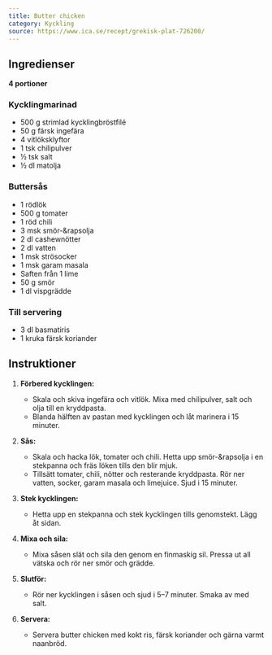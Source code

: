 ```yaml
---
title: Butter chicken
category: Kyckling
source: https://www.ica.se/recept/grekisk-plat-726200/
---
```


## Ingredienser

**4 portioner**

### Kycklingmarinad

- 500 g strimlad kycklingbröstfilé
- 50 g färsk ingefära
- 4 vitlöksklyftor
- 1 tsk chilipulver
- ½ tsk salt
- ½ dl matolja

### Buttersås

- 1 rödlök
- 500 g tomater
- 1 röd chili
- 3 msk smör-&rapsolja
- 2 dl cashewnötter
- 2 dl vatten
- 1 msk strösocker
- 1 msk garam masala
- Saften från 1 lime
- 50 g smör
- 1 dl vispgrädde

### Till servering

- 3 dl basmatiris
- 1 kruka färsk koriander

## Instruktioner

1. **Förbered kycklingen:**
   - Skala och skiva ingefära och vitlök. Mixa med chilipulver, salt och olja till en kryddpasta.
   - Blanda hälften av pastan med kycklingen och låt marinera i 15 minuter.
2. **Sås:**

   - Skala och hacka lök, tomater och chili. Hetta upp smör-&rapsolja i en stekpanna och fräs löken tills den blir mjuk.
   - Tillsätt tomater, chili, nötter och resterande kryddpasta. Rör ner vatten, socker, garam masala och limejuice. Sjud i 15 minuter.

3. **Stek kycklingen:**

   - Hetta upp en stekpanna och stek kycklingen tills genomstekt. Lägg åt sidan.

4. **Mixa och sila:**

   - Mixa såsen slät och sila den genom en finmaskig sil. Pressa ut all vätska och rör ner smör och grädde.

5. **Slutför:**

   - Rör ner kycklingen i såsen och sjud i 5–7 minuter. Smaka av med salt.

6. **Servera:**
   - Servera butter chicken med kokt ris, färsk koriander och gärna varmt naanbröd.
